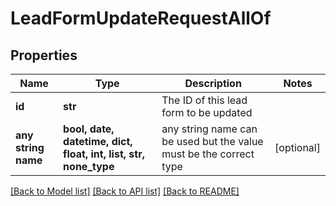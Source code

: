 # LeadFormUpdateRequestAllOf


## Properties
Name | Type | Description | Notes
------------ | ------------- | ------------- | -------------
**id** | **str** | The ID of this lead form to be updated | 
**any string name** | **bool, date, datetime, dict, float, int, list, str, none_type** | any string name can be used but the value must be the correct type | [optional]

[[Back to Model list]](../README.md#documentation-for-models) [[Back to API list]](../README.md#documentation-for-api-endpoints) [[Back to README]](../README.md)


